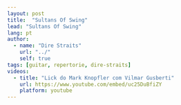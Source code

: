 ```yaml
---
layout: post
title:  "Sultans Of Swing"
lead: "Sultans Of Swing"
lang: pt
author:
  - name: "Dire Straits"
    url: "../"
    self: true
tags: [guitar, repertorie, dire-straits]
videos:
  - title: "Lick do Mark Knopfler com Vilmar Gusberti"
    url: https://www.youtube.com/embed/uc25DuBfiZY
    platform: youtube
---
```

